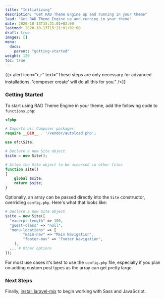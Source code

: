```yaml
---
title: "Initializing"
description: "Get RAD Theme Engine up and running in your theme"
lead: "Get RAD Theme Engine up and running in your theme"
date: 2020-10-13T15:21:01+02:00
lastmod: 2020-10-13T15:21:01+02:00
draft: true
images: []
menu:
  docs:
    parent: "getting-started"
weight: 120
toc: true
---
```


{{< alert icon="👉" text="These steps are only necessary for advanced installations. 'composer create' will do all this for you." />}}

### Getting Started

To start using RAD Theme Engine in your theme, add the following code to `functions.php`:

```php
<?php

# Imports all Composer packages
require __DIR__ . '/vendor/autoload.php';

use ofc\Site;

# Declare a new Site object
$site = new Site();

# Allow the Site object to be accessed in other files
function site()
{
    global $site;
    return $site;
}
```

Optionally, an array can be passed directly into the `Site` constructor, overriding `config.php`. Here's what that looks like:

```php
# Declare a new Site object
$site = new Site([
  "excerpt-length" => 100,
  "guest-class" => "null",
  "menu-locations" => [
        "main-nav" => "Main Navigation",
        "footer-nav" => "Footer Navigation",
    ],
  ... # Other options
]);
```

For most use cases it's best to use the `config.php` file, especially if you plan on adding custom post types as the array can get pretty large.

### Next Steps

Finally, [install laravel-mix](../laravel-mix) to begin working with Sass and JavaScript.
